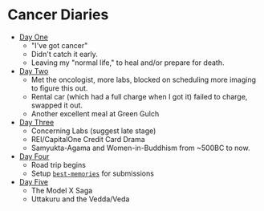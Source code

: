 # Cancer Diaries

* [Day One](./posts/11-20-2024-day-one.md)
  * "I've got cancer"
  * Didn't catch it early.
  * Leaving my "normal life," to heal and/or prepare for death.
* [Day Two](./posts/11-21-2024-day-two.md)
  * Met the oncologist, more labs, blocked on scheduling more imaging to figure this out.
  * Rental car (which had a full charge when I got it) failed to charge, swapped it out.
  * Another excellent meal at Green Gulch
* [Day Three](./posts/11-22-2024-day-three.md)
  * Concerning Labs (suggest late stage)
  * REI/CapitalOne Credit Card Drama
  * Samyukta-Agama and Women-in-Buddhism from ~500BC to now.
* [Day Four](./posts/11-23-2024-day-four.md)
  * Road trip begins
  * Setup [`best-memories`](./best-memories) for submissions
* [Day Five]('./posts/11-24-2024-day-five.md')
  * The Model X Saga
  * Uttakuru and the Vedda/Veda
